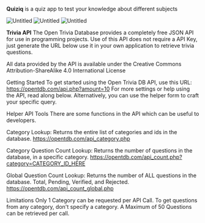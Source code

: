 **Quiziq** is a quiz app to test your knowledge about different subjects

![Untitled](https://github.com/user-attachments/assets/eba06a58-e64d-4b80-95ef-0eb19e6d56b1)  ![Untitled](https://github.com/user-attachments/assets/e86f5b3b-4078-40b4-903e-922f1a7be1fd)  ![Untitled](https://github.com/user-attachments/assets/e79a4a2e-8765-4bba-a4be-1b55ff622948)




**Trivia API** The Open Trivia Database provides a completely free JSON API for use in programming projects. Use of this API does not require a API Key, just generate the URL below use it in your own application to retrieve trivia questions. 
 
All data provided by the API is available under the Creative Commons Attribution-ShareAlike 4.0 International License 
 
Getting Started To get started using the Open Trivia DB API, use this URL: https://opentdb.com/api.php?amount=10 For more settings or help using the API, read along below. Alternatively, you can use the helper form to craft your specific query. 
 

Helper API Tools There are some functions in the API which can be useful to developers. 
 
Category Lookup: Returns the entire list of categories and ids in the database. https://opentdb.com/api_category.php 
 
Category Question Count Lookup: Returns the number of questions in the database, in a specific category. https://opentdb.com/api_count.php?category=CATEGORY_ID_HERE 
 
Global Question Count Lookup: Returns the number of ALL questions in the database. Total, Pending, Verified, and Rejected. https://opentdb.com/api_count_global.php 
 
Limitations Only 1 Category can be requested per API Call. To get questions from any category, don't specify a category. A Maximum of 50 Questions can be retrieved per call.
